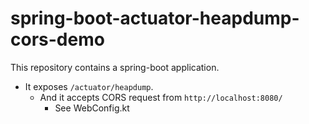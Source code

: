 # spring-boot-actuator-heapdump-cors-demo

This repository contains a spring-boot application.

- It exposes `/actuator/heapdump`.
  - And it accepts CORS request from `http://localhost:8080/`
    - See WebConfig.kt

